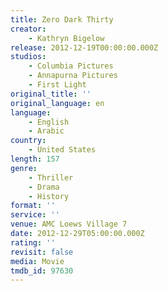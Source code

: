 ```yaml
---
title: Zero Dark Thirty
creator:
    - Kathryn Bigelow
release: 2012-12-19T00:00:00.000Z
studios:
    - Columbia Pictures
    - Annapurna Pictures
    - First Light
original_title: ''
original_language: en
language:
    - English
    - Arabic
country:
    - United States
length: 157
genre:
    - Thriller
    - Drama
    - History
format: ''
service: ''
venue: AMC Loews Village 7
date: 2012-12-29T05:00:00.000Z
rating: ''
revisit: false
media: Movie
tmdb_id: 97630
---
```



